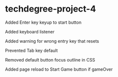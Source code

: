 # techdegree-project-4

Added Enter key keyup to start button

Added keyboard listener 

Added warning for wrong entry key that resets

Prevented Tab key default

Removed default button focus outline in CSS

Added page reload to Start Game button if gameOver
